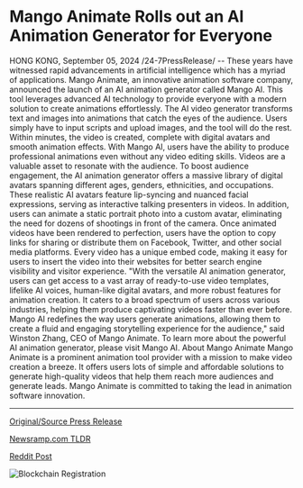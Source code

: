 # Mango Animate Rolls out an AI Animation Generator for Everyone

HONG KONG, September 05, 2024 /24-7PressRelease/ -- These years have witnessed rapid advancements in artificial intelligence which has a myriad of applications. Mango Animate, an innovative animation software company, announced the launch of an AI animation generator called Mango AI. This tool leverages advanced AI technology to provide everyone with a modern solution to create animations effortlessly.  The AI video generator transforms text and images into animations that catch the eyes of the audience. Users simply have to input scripts and upload images, and the tool will do the rest. Within minutes, the video is created, complete with digital avatars and smooth animation effects. With Mango AI, users have the ability to produce professional animations even without any video editing skills.  Videos are a valuable asset to resonate with the audience. To boost audience engagement, the AI animation generator offers a massive library of digital avatars spanning different ages, genders, ethnicities, and occupations. These realistic AI avatars feature lip-syncing and nuanced facial expressions, serving as interactive talking presenters in videos. In addition, users can animate a static portrait photo into a custom avatar, eliminating the need for dozens of shootings in front of the camera.  Once animated videos have been rendered to perfection, users have the option to copy links for sharing or distribute them on Facebook, Twitter, and other social media platforms. Every video has a unique embed code, making it easy for users to insert the video into their websites for better search engine visibility and visitor experience.  "With the versatile AI animation generator, users can get access to a vast array of ready-to-use video templates, lifelike AI voices, human-like digital avatars, and more robust features for animation creation. It caters to a broad spectrum of users across various industries, helping them produce captivating videos faster than ever before. Mango AI redefines the way users generate animations, allowing them to create a fluid and engaging storytelling experience for the audience," said Winston Zhang, CEO of Mango Animate.  To learn more about the powerful AI animation generator, please visit Mango AI.  About Mango Animate Mango Animate is a prominent animation tool provider with a mission to make video creation a breeze. It offers users lots of simple and affordable solutions to generate high-quality videos that help them reach more audiences and generate leads. Mango Animate is committed to taking the lead in animation software innovation. 

---

[Original/Source Press Release](https://www.24-7pressrelease.com/press-release/514013/mango-animate-rolls-out-an-ai-animation-generator-for-everyone)
                    

[Newsramp.com TLDR](None) 



[Reddit Post](https://www.reddit.com/r/technology_press/comments/1f9gwjp/mango_animate_launches_groundbreaking_ai/) 



![Blockchain Registration](https://cdn.newsramp.app/24-7PressRelease/qrcode/249/5/mossVOkb.webp)